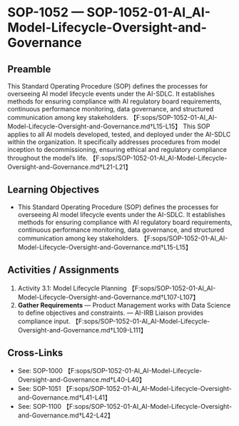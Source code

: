 # SOP-1052 — SOP-1052-01-AI\_AI-Model-Lifecycle-Oversight-and-Governance

## Preamble
This Standard Operating Procedure (SOP) defines the processes for overseeing AI model lifecycle events under the AI-SDLC. It establishes methods for ensuring compliance with AI regulatory board requirements, continuous performance monitoring, data governance, and structured communication among key stakeholders. 【F:sops/SOP-1052-01-AI_AI-Model-Lifecycle-Oversight-and-Governance.md†L15-L15】
This SOP applies to all AI models developed, tested, and deployed under the AI-SDLC within the organization. It specifically addresses procedures from model inception to decommissioning, ensuring ethical and regulatory compliance throughout the model’s life. 【F:sops/SOP-1052-01-AI_AI-Model-Lifecycle-Oversight-and-Governance.md†L21-L21】

## Learning Objectives
- This Standard Operating Procedure (SOP) defines the processes for overseeing AI model lifecycle events under the AI-SDLC. It establishes methods for ensuring compliance with AI regulatory board requirements, continuous performance monitoring, data governance, and structured communication among key stakeholders. 【F:sops/SOP-1052-01-AI_AI-Model-Lifecycle-Oversight-and-Governance.md†L15-L15】

## Activities / Assignments
1) Activity 3.1: Model Lifecycle Planning 【F:sops/SOP-1052-01-AI_AI-Model-Lifecycle-Oversight-and-Governance.md†L107-L107】
2) **Gather Requirements** — Product Management works with Data Science to define objectives and constraints. — AI-IRB Liaison provides compliance input. 【F:sops/SOP-1052-01-AI_AI-Model-Lifecycle-Oversight-and-Governance.md†L109-L111】

## Cross-Links
- See: SOP-1000 【F:sops/SOP-1052-01-AI_AI-Model-Lifecycle-Oversight-and-Governance.md†L40-L40】
- See: SOP-1051 【F:sops/SOP-1052-01-AI_AI-Model-Lifecycle-Oversight-and-Governance.md†L41-L41】
- See: SOP-1100 【F:sops/SOP-1052-01-AI_AI-Model-Lifecycle-Oversight-and-Governance.md†L42-L42】

